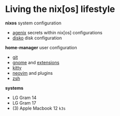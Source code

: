 # Living the nix[os] lifestyle

**nixos** system configuration
  * [agenix](https://github.com/ryantm/agenix) secrets within nix[os] configurations
  * [disko](https://github.com/nix-community/disko) disk configuration

**home-manager** user configuration
  * [git](https://git-scm.com/)
  * [gnome](https://www.gnome.org/) and [extensions](https://extensions.gnome.org/)
  * [kitty](https://sw.kovidgoyal.net/kitty/)
  * [neovim](https://neovim.io/) and plugins
  * [zsh](https://en.wikipedia.org/wiki/Z_shell)

 **systems**
  * LG Gram 14
  * LG Gram 17
  * (3) Apple Macbook 12 `k3s`
